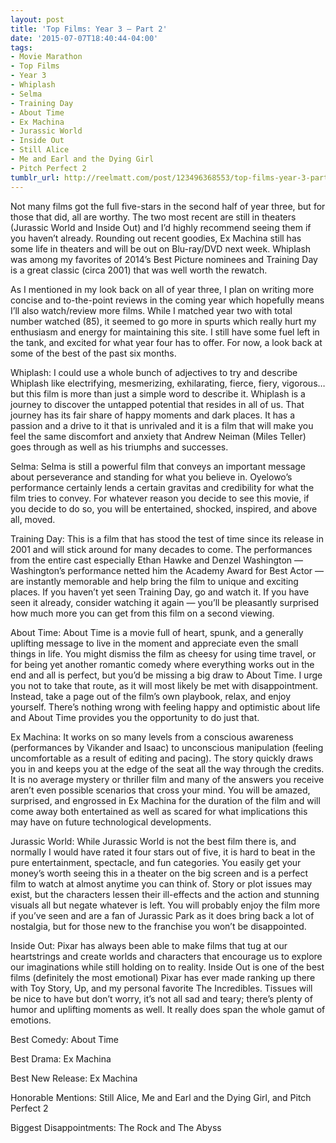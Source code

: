 ```yaml
---
layout: post
title: 'Top Films: Year 3 — Part 2'
date: '2015-07-07T18:40:44-04:00'
tags:
- Movie Marathon
- Top Films
- Year 3
- Whiplash
- Selma
- Training Day
- About Time
- Ex Machina
- Jurassic World
- Inside Out
- Still Alice
- Me and Earl and the Dying Girl
- Pitch Perfect 2
tumblr_url: http://reelmatt.com/post/123496368553/top-films-year-3-part-2
---
```

Not many films got the full five-stars in the second half of year three, but for those that did, all are worthy. The two most recent are still in theaters (Jurassic World and Inside Out) and I’d highly recommend seeing them if you haven’t already. Rounding out recent goodies, Ex Machina still has some life in theaters and will be out on Blu-ray/DVD next week. Whiplash was among my favorites of 2014’s Best Picture nominees and Training Day is a great classic (circa 2001) that was well worth the rewatch.

As I mentioned in my look back on all of year three, I plan on writing more concise and to-the-point reviews in the coming year which hopefully means I’ll also watch/review more films. While I matched year two with total number watched (85), it seemed to go more in spurts which really hurt my enthusiasm and energy for maintaining this site. I still have some fuel left in the tank, and excited for what year four has to offer. For now, a look back at some of the best of the past six months.



Whiplash: I could use a whole bunch of adjectives to try and describe Whiplash like electrifying, mesmerizing, exhilarating, fierce, fiery, vigorous… but this film is more than just a simple word to describe it. Whiplash is a journey to discover the untapped potential that resides in all of us. That journey has its fair share of happy moments and dark places. It has a passion and a drive to it that is unrivaled and it is a film that will make you feel the same discomfort and anxiety that Andrew Neiman (Miles Teller) goes through as well as his triumphs and successes.

Selma: Selma is still a powerful film that conveys an important message about perseverance and standing for what you believe in. Oyelowo’s performance certainly lends a certain gravitas and credibility for what the film tries to convey. For whatever reason you decide to see this movie, if you decide to do so, you will be entertained, shocked, inspired, and above all, moved.

Training Day: This is a film that has stood the test of time since its release in 2001 and will stick around for many decades to come. The performances from the entire cast especially Ethan Hawke and Denzel Washington — Washington’s performance netted him the Academy Award for Best Actor — are instantly memorable and help bring the film to unique and exciting places. If you haven’t yet seen Training Day, go and watch it. If you have seen it already, consider watching it again — you’ll be pleasantly surprised how much more you can get from this film on a second viewing.

About Time: About Time is a movie full of heart, spunk, and a generally uplifting message to live in the moment and appreciate even the small things in life. You might dismiss the film as cheesy for using time travel, or for being yet another romantic comedy where everything works out in the end and all is perfect, but you’d be missing a big draw to About Time. I urge you not to take that route, as it will most likely be met with disappointment. Instead, take a page out of the film’s own playbook, relax, and enjoy yourself. There’s nothing wrong with feeling happy and optimistic about life and About Time provides you the opportunity to do just that.

Ex Machina: It works on so many levels from a conscious awareness (performances by Vikander and Isaac) to unconscious manipulation (feeling uncomfortable as a result of editing and pacing). The story quickly draws you in and keeps you at the edge of the seat all the way through the credits. It is no average mystery or thriller film and many of the answers you receive aren’t even possible scenarios that cross your mind. You will be amazed, surprised, and engrossed in Ex Machina for the duration of the film and will come away both entertained as well as scared for what implications this may have on future technological developments.

Jurassic World: While Jurassic World is not the best film there is, and normally I would have rated it four stars out of five, it is hard to beat in the pure entertainment, spectacle, and fun categories. You easily get your money’s worth seeing this in a theater on the big screen and is a perfect film to watch at almost anytime you can think of. Story or plot issues may exist, but the characters lessen their ill-effects and the action and stunning visuals all but negate whatever is left. You will probably enjoy the film more if you’ve seen and are a fan of Jurassic Park as it does bring back a lot of nostalgia, but for those new to the franchise you won’t be disappointed.

Inside Out: Pixar has always been able to make films that tug at our heartstrings and create worlds and characters that encourage us to explore our imaginations while still holding on to reality. Inside Out is one of the best films (definitely the most emotional) Pixar has ever made ranking up there with Toy Story, Up, and my personal favorite The Incredibles. Tissues will be nice to have but don’t worry, it’s not all sad and teary; there’s plenty of humor and uplifting moments as well. It really does span the whole gamut of emotions.

Best Comedy: About Time

Best Drama: Ex Machina

Best New Release: Ex Machina

Honorable Mentions: Still Alice, Me and Earl and the Dying Girl, and Pitch Perfect 2

Biggest Disappointments: The Rock and The Abyss
